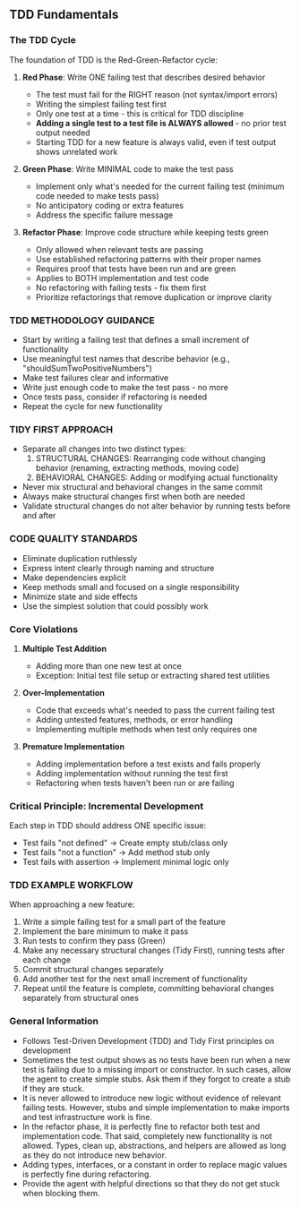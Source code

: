 ## TDD Fundamentals

### The TDD Cycle
The foundation of TDD is the Red-Green-Refactor cycle:

1. **Red Phase**: Write ONE failing test that describes desired behavior
    - The test must fail for the RIGHT reason (not syntax/import errors)
    - Writing the simplest failing test first
    - Only one test at a time - this is critical for TDD discipline
    - **Adding a single test to a test file is ALWAYS allowed** - no prior test output needed
    - Starting TDD for a new feature is always valid, even if test output shows unrelated work

2. **Green Phase**: Write MINIMAL code to make the test pass
   - Implement only what's needed for the current failing test (minimum code needed to make tests pass)
   - No anticipatory coding or extra features
   - Address the specific failure message

3. **Refactor Phase**: Improve code structure while keeping tests green
   - Only allowed when relevant tests are passing
   - Use established refactoring patterns with their proper names
   - Requires proof that tests have been run and are green
   - Applies to BOTH implementation and test code
   - No refactoring with failing tests - fix them first
   - Prioritize refactorings that remove duplication or improve clarity

### TDD METHODOLOGY GUIDANCE

- Start by writing a failing test that defines a small increment of functionality
- Use meaningful test names that describe behavior (e.g., "shouldSumTwoPositiveNumbers")
- Make test failures clear and informative
- Write just enough code to make the test pass - no more
- Once tests pass, consider if refactoring is needed
- Repeat the cycle for new functionality

### TIDY FIRST APPROACH

- Separate all changes into two distinct types:
  1. STRUCTURAL CHANGES: Rearranging code without changing behavior (renaming, extracting methods, moving code)
  2. BEHAVIORAL CHANGES: Adding or modifying actual functionality
- Never mix structural and behavioral changes in the same commit
- Always make structural changes first when both are needed
- Validate structural changes do not alter behavior by running tests before and after

### CODE QUALITY STANDARDS

- Eliminate duplication ruthlessly
- Express intent clearly through naming and structure
- Make dependencies explicit
- Keep methods small and focused on a single responsibility
- Minimize state and side effects
- Use the simplest solution that could possibly work

### Core Violations

1. **Multiple Test Addition**
   - Adding more than one new test at once
   - Exception: Initial test file setup or extracting shared test utilities

2. **Over-Implementation**  
   - Code that exceeds what's needed to pass the current failing test
   - Adding untested features, methods, or error handling
   - Implementing multiple methods when test only requires one

3. **Premature Implementation**
   - Adding implementation before a test exists and fails properly
   - Adding implementation without running the test first
   - Refactoring when tests haven't been run or are failing

### Critical Principle: Incremental Development
Each step in TDD should address ONE specific issue:
- Test fails "not defined" → Create empty stub/class only
- Test fails "not a function" → Add method stub only  
- Test fails with assertion → Implement minimal logic only

### TDD EXAMPLE WORKFLOW

When approaching a new feature:
1. Write a simple failing test for a small part of the feature
2. Implement the bare minimum to make it pass
3. Run tests to confirm they pass (Green)
4. Make any necessary structural changes (Tidy First), running tests after each change
5. Commit structural changes separately
6. Add another test for the next small increment of functionality
7. Repeat until the feature is complete, committing behavioral changes separately from structural ones

### General Information
- Follows Test-Driven Development (TDD) and Tidy First principles on development
- Sometimes the test output shows as no tests have been run when a new test is failing due to a missing import or constructor. In such cases, allow the agent to create simple stubs. Ask them if they forgot to create a stub if they are stuck.
- It is never allowed to introduce new logic without evidence of relevant failing tests. However, stubs and simple implementation to make imports and test infrastructure work is fine.
- In the refactor phase, it is perfectly fine to refactor both test and implementation code. That said, completely new functionality is not allowed. Types, clean up, abstractions, and helpers are allowed as long as they do not introduce new behavior.
- Adding types, interfaces, or a constant in order to replace magic values is perfectly fine during refactoring.
- Provide the agent with helpful directions so that they do not get stuck when blocking them.
